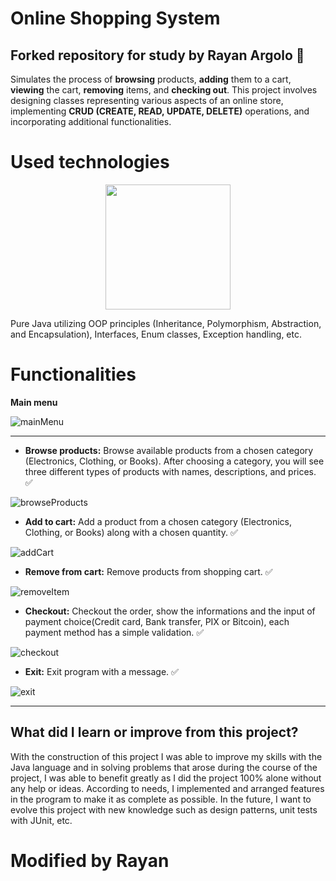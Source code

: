 # Online Shopping System


## Forked repository for study by Rayan Argolo   🤪
Simulates the process of **browsing** products, **adding** them to a cart, **viewing** the cart, **removing** items, and **checking out**. This project involves designing classes representing various aspects of an online store, implementing **CRUD (CREATE, READ, UPDATE, DELETE)** operations, and incorporating additional functionalities.

# Used technologies
<p align="center">
<img src="https://cdn.jsdelivr.net/gh/devicons/devicon/icons/java/java-original-wordmark.svg" width=200 height=200/> 
</p>
Pure Java utilizing OOP principles (Inheritance, Polymorphism, Abstraction, and Encapsulation), Interfaces, Enum classes, Exception handling, etc.

# Functionalities
**Main menu**

![mainMenu](https://github.com/FredAlissonx/Online-Shopping-System/assets/102878055/a79d5735-a264-48f0-8f62-a045a3e582ff)

**<hr>**

- **Browse products:** Browse available products from a chosen category (Electronics, Clothing, or Books). After choosing a category, you will see three different types of products with names, descriptions, and prices. ✅

![browseProducts](https://github.com/FredAlissonx/Online-Shopping-System/assets/102878055/332a4345-8c99-45fa-963a-5f379d0f50ef)

- **Add to cart:** Add a product from a chosen category (Electronics, Clothing, or Books) along with a chosen quantity. ✅

![addCart](https://github.com/FredAlissonx/Online-Shopping-System/assets/102878055/a2dbee6f-f67f-402c-9edf-3b795f0d90c9)

- **Remove from cart:** Remove products from shopping cart. ✅

![removeItem](https://github.com/FredAlissonx/Online-Shopping-System/assets/102878055/1ce0a5b8-7426-4e85-826d-f8be1db976e3)

- **Checkout:** Checkout the order, show the informations and the input of payment choice(Credit card, Bank transfer, PIX or Bitcoin), each payment method has a simple validation.  ✅

![checkout](https://github.com/FredAlissonx/Online-Shopping-System/assets/102878055/078a72f6-f42d-48f8-9b3b-c1f8e739e759)

- **Exit:** Exit program with a message. ✅

![exit](https://github.com/FredAlissonx/Online-Shopping-System/assets/102878055/cdf3bb18-d0f6-42f4-b438-b52199d79617)

**<hr>**

## What did I learn or improve from this project?
With the construction of this project I was able to improve my skills with the Java language and in solving problems that arose during the course of the project, I was able to benefit greatly as I did the project 100% alone without any help or ideas. According to needs, I implemented and arranged features in the program to make it as complete as possible. In the future, I want to evolve this project with new knowledge such as design patterns, unit tests with JUnit, etc.

# Modified by Rayan
